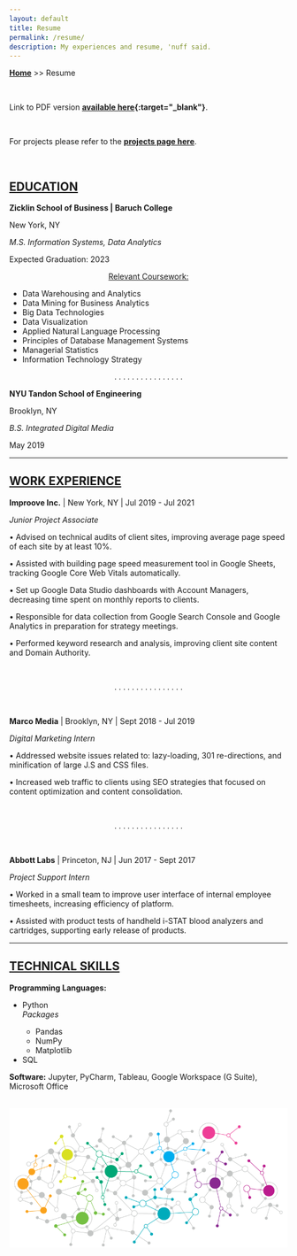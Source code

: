 ```yaml
---
layout: default
title: Resume
permalink: /resume/
description: My experiences and resume, 'nuff said.
---
```

**[Home](../)** >> Resume

<br>

Link to PDF version **[available here](/resume/jason_resume.pdf){:target="_blank"}**.

<br>

For projects please refer to the **[projects page here](/projects/)**.

<br>

## [EDUCATION](#education)
**Zicklin School of Business \| Baruch College**

New York, NY

_M.S. Information Systems, Data Analytics_

Expected Graduation: 2023

<p align="center"><u>Relevant Coursework:</u></p>
<ul>
  <li>Data Warehousing and Analytics</li>
  <li>Data Mining for Business Analytics</li>
  <li>Big Data Technologies</li>
  <li>Data Visualization</li>
  <li>Applied Natural Language Processing</li>
  <li>Principles of Database Management Systems</li>
  <li>Managerial Statistics</li>
  <li>Information Technology Strategy</li>
</ul>

<p align="center">. . . . . . . . . . . . . . . . </p>

**NYU Tandon School of Engineering**

Brooklyn, NY

_B.S. Integrated Digital Media_

May 2019

-----------------------------
## [WORK EXPERIENCE](#work-experience)
**Improove Inc.** \| New York, NY \| Jul 2019 - Jul 2021

_Junior Project Associate_

• Advised on technical audits of client sites, improving average page speed of each site by at least 10%.

• Assisted with building page speed measurement tool in Google Sheets, tracking Google Core Web Vitals automatically.

• Set up Google Data Studio dashboards with Account Managers, decreasing time spent on monthly reports to clients.

• Responsible for data collection from Google Search Console and Google Analytics in preparation for strategy meetings.

• Performed keyword research and analysis, improving client site content and Domain Authority.

<br>
<p align="center">. . . . . . . . . . . . . . . . </p>
<br>

**Marco Media** \| Brooklyn, NY \| Sept 2018 - Jul 2019

_Digital Marketing Intern_

• Addressed website issues related to: lazy-loading, 301 re-directions, and minification of large J.S and CSS files.

• Increased web traffic to clients using SEO strategies that focused on content optimization and content consolidation.

<br>
<p align="center">. . . . . . . . . . . . . . . . </p>
<br>

**Abbott Labs** \| Princeton, NJ \| Jun 2017 - Sept 2017

_Project Support Intern_

• Worked in a small team to improve user interface of internal employee timesheets, increasing efficiency of platform.

• Assisted with product tests of handheld i-STAT blood analyzers and cartridges, supporting early release of products.

-----------------------------
## [TECHNICAL SKILLS](#technical-skills)
**Programming Languages:** 
<ul>
  <li>Python</li>
  <i>Packages</i>
    <ul>
    <li>Pandas</li>
    <li>NumPy</li>
    <li>Matplotlib</li>
    </ul>
    </li>
  <li>SQL</li>
</ul>

**Software:** Jupyter, PyCharm, Tableau, Google Workspace (G Suite), Microsoft Office

<br>

<img src="/resume/pretty.png" alt="pretty">
